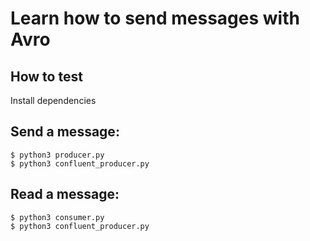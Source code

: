 # Learn how to send messages with Avro

## How to test

Install dependencies 


## Send a message:

```
$ python3 producer.py
$ python3 confluent_producer.py
```


## Read a message:

```
$ python3 consumer.py
$ python3 confluent_producer.py
```
